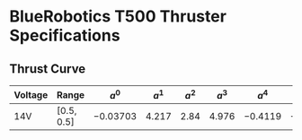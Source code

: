 # BlueRobotics T500 Thruster Specifications

## Thrust Curve

|Voltage|Range|$a^0$|$a^1$|$a^2$|$a^3$|$a^4$|$a^5$|$a^6$|$a^7$|$a^8$|
|-------|-----|--|--|--|--|--|--|--|--|--|
|14V    |$[0.5,0.5]$|$-0.03703$|$4.217$|$2.84$|$4.976$|$-0.4119$|$-0.8448$|-|-|-|